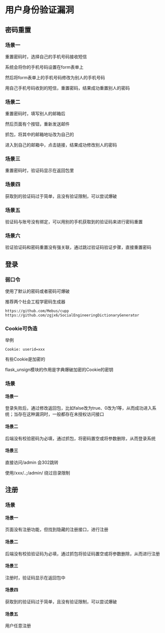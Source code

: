 # 用户身份验证漏洞

## 密码重置

### 场景一

重置密码时，选择自己的手机号码接收短信

系统会将你的手机号码设置在form表单上

然后将form表单上的手机号码修改为别人的手机号码

用自己手机号码收到的短信，重置密码，结果成功重置别人的密码

### 场景二

重置密码时，填写别人的邮箱后

然后页面有个按钮，重新发送邮件

抓包，将其中的邮箱地址改为自己的

进入到自己的邮箱中，点击链接，结果成功修改别人的密码

### 场景三

重置密码时，验证码显示在返回包里

### 场景四

获取到的验证码过于简单，且没有验证限制，可以尝试爆破

### 场景五

验证码与账号没有绑定，可以用别的手机获取到的验证码来进行密码重置

### 场景六

验证验证码和密码重置没有强关联，通过跳过验证码验证步骤，直接重置密码

## 登录

### 弱口令

使用了默认的密码或者密码可爆破

推荐两个社会工程学密码生成器

    https://github.com/Mebus/cupp
    https://github.com/zgjx6/SocialEngineeringDictionaryGenerator

### Cookie可伪造

举例

    Cookie: userid=xxx
    
有些Cookie是加密的

flask_unsign模块的作用是字典爆破加密的Cookie的密钥
    
### 场景

#### 场景一

登录失败后，通过修改返回包，比如false改为true、0改为1等，从而成功进入系统；当存在这种漏洞时，一般都存在未授权访问接口

#### 场景二

后端没有校验密码为必填，通过抓包，将密码置空或将参数删除，从而登录系统

#### 场景三

直接访问/admin 会302跳转

使用/xxx/..;/admin/ 绕过目录限制

## 注册

### 场景

#### 场景一

页面没有注册功能，但找到隐藏的注册接口，进行注册

#### 场景二

后端没有校验验证码为必填，通过抓包将验证码置空或将参数删除，从而进行注册

#### 场景三

注册时，验证码显示在返回包中

#### 场景四

获取到的验证码过于简单，且没有验证限制，可以尝试爆破

#### 场景五

用户任意注册

